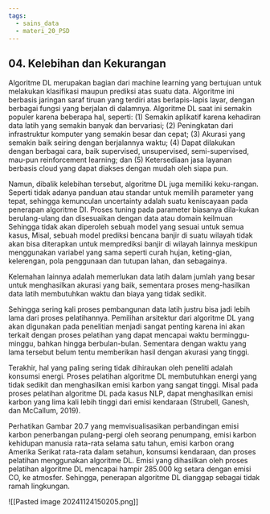 ```yaml
---
tags:
  - sains_data
  - materi_20_PSD
---
```

## 04. Kelebihan dan Kekurangan

Algoritme DL merupakan bagian dari machine learning yang bertujuan untuk melakukan klasifikasi maupun prediksi atas suatu data. Algoritme ini berbasis jaringan saraf tiruan yang terdiri atas berlapis-lapis layar, dengan berbagai fungsi yang berjalan di dalamnya. Algoritme DL saat ini semakin populer karena beberapa hal, seperti: (1) Semakin aplikatif karena kehadiran data latih yang semakin banyak dan bervariasi; (2) Peningkatan dari infrastruktur komputer yang semakin besar dan cepat; (3) Akurasi yang semakin baik seiring dengan berjalannya waktu; (4) Dapat dilakukan dengan berbagai cara, baik supervised, unsupervised, semi-supervised, mau-pun reinforcement learning; dan (5) Ketersediaan jasa layanan berbasis cloud yang dapat diakses dengan mudah oleh siapa pun.

Namun, dibalik kelebihan tersebut, algoritme DL juga memiliki keku-rangan. Seperti tidak adanya panduan atau standar untuk memilih parameter yang tepat, sehingga kemunculan uncertainty adalah suatu keniscayaan pada penerapan algoritme DI. Proses tuning pada parameter biasanya dila-kukan berulang-ulang dan disesuaikan dengan data atau domain keilmuan Sehingga tidak akan diperoleh sebuah model yang sesuai untuk semua kasus, Misal, sebuah model prediksi bencana banjir di suatu wilayah tidak akan bisa diterapkan untuk memprediksi banjir di wilayah lainnya meskipun menggunakan variabel yang sama seperti curah hujan, keting-gian, kelerengan, pola penggunaan dan tutupan lahan, dan sebagainya.

Kelemahan lainnya adalah memerlukan data latih dalam jumlah yang besar untuk menghasilkan akurasi yang baik, sementara proses meng-hasilkan data latih membutuhkan waktu dan biaya yang tidak sedikit.

Sehingga sering kali proses pembangunan data latih justru bisa jadi lebih lama dari proses pelatihannya. Pemilihan arsitektur dari algoritme DL yang akan digunakan pada penelitian menjadi sangat penting karena ini akan terkait dengan proses pelatihan yang dapat mencapai waktu berminggu-minggu, bahkan hingga berbulan-bulan. Sementara dengan waktu yang lama tersebut belum tentu memberikan hasil dengan akurasi yang tinggi.

Terakhir, hal yang paling sering tidak dihiraukan oleh peneliti adalah konsumsi energi. Proses pelatihan algoritme DL membutuhkan energi yang tidak sedikit dan menghasilkan emisi karbon yang sangat tinggi. Misal pada proses pelatihan algoritme DL pada kasus NLP, dapat menghasilkan emisi karbon yang lima kali lebih tinggi dari emisi kendaraan (Strubell, Ganesh, dan McCallum, 2019).

Perhatikan Gambar 20.7 yang memvisualisasikan perbandingan emisi karbon penerbangan pulang-pergi oleh seorang penumpang, emisi karbon kehidupan manusia rata-rata selama satu tahun, emisi karbon orang Amerika Serikat rata-rata dalam setahun, konsumsi kendaraan, dan proses pelatihan menggunakan algoritme DL. Emisi yang dihasilkan oleh proses pelatihan algoritme DL mencapai hampir 285.000 kg setara dengan emisi CO, ke atmosfer. Sehingga, penerapan algoritme DL dianggap sebagai tidak ramah lingkungan.

![[Pasted image 20241124150205.png]]

